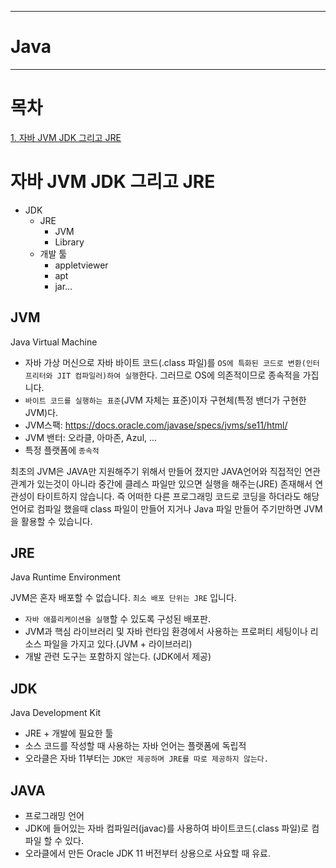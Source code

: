 --------------------
# Java
--------------------

# 목차

[1. 자바 JVM JDK 그리고 JRE](#자바-JVM-JDK-그리고-JRE)

# 자바 JVM JDK 그리고 JRE

- JDK
    - JRE
        - JVM
        - Library
    - 개발 툴
        - appletviewer
        - apt
        - jar...

## JVM

Java Virtual Machine

- 자바 가상 머신으로 자바 바이트 코드(.class 파일)를 `OS에 특화된 코드로 변환(인터프리터와 JIT 컴파일러)하여 실행`한다. 그러므로 OS에 의존적이므로 종속적을 가집니다.
- `바이트 코드를 실행하는 표준`(JVM 자체는 표준)이자 구현체(특정 밴더가 구현한 JVM)다.
- JVM스팩: https://docs.oracle.com/javase/specs/jvms/se11/html/
- JVM 밴터: 오라클, 아마존, Azul, ...
- 특정 플랫폼에 `종속적`

최초의 JVM은 JAVA만 지원해주기 위해서 만들어 졌지만 JAVA언어와 직접적인 연관 관계가 있는것이 아니라 중간에 클레스 파일만 있으면 실행을 해주는(JRE) 존재해서 연관성이 타이트하지 않습니다. 
즉 어떠한 다른 프로그래밍 코드로 코딩을 하더라도 해당 언어로 컴파일 했을때 class 파일이 만들어 지거나 Java 파일 만들어 주기만하면 JVM을 활용할 수 있습니다. 

## JRE

Java Runtime Environment

JVM은 혼자 배포할 수 없습니다. 
`최소 배포 단위는 JRE` 입니다.

- `자바 애플리케이션을 실행`할 수 있도록 구성된 배포판.
- JVM과 핵심 라이브러리 및 자바 런타임 환경에서 사용하는 프로퍼티 세팅이나 리소스 파일을 가지고 있다.(JVM + 라이브러리)
- 개발 관련 도구는 포함하지 않는다. (JDK에서 제공)

## JDK

Java Development Kit

- JRE + 개발에 필요한 툴
- 소스 코드를 작성할 때 사용하는 자바 언어는 플랫폼에 독립적
- 오라클은 자바 11부터는 `JDK만 제공하며 JRE를 따로 제공하지 않는다.`

## JAVA

- 프로그래밍 언어
- JDK에 들어있는 자바 컴파일러(javac)를 사용하여 바이트코드(.class 파일)로 컴파일 할 수 있다.
- 오라클에서 만든 Oracle JDK 11 버전부터 상용으로 사요할 때 유료.

